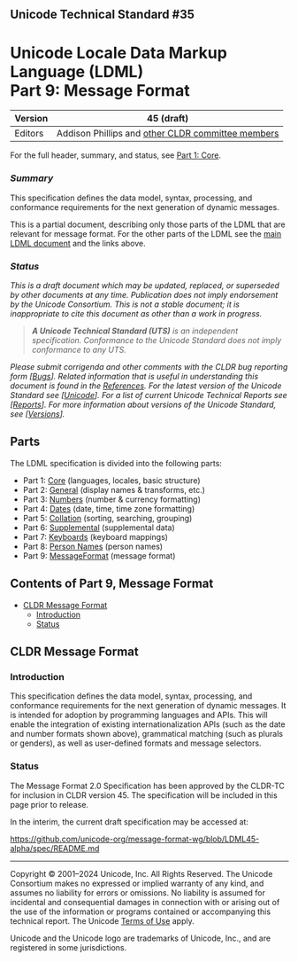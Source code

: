 ## Unicode Technical Standard #35

# Unicode Locale Data Markup Language (LDML)<br/>Part 9: Message Format

|Version|45 (draft)              |
|-------|------------------------|
|Editors|Addison Phillips and [other CLDR committee members](tr35.md#Acknowledgments)|

For the full header, summary, and status, see [Part 1: Core](tr35.md).

### _Summary_

This specification defines the data model, syntax, processing, and conformance requirements for the next generation of dynamic messages.

This is a partial document, describing only those parts of the LDML that are relevant for message format. For the other parts of the LDML see the [main LDML document](tr35.md) and the links above.

### _Status_

_This is a draft document which may be updated, replaced, or superseded by other documents at any time.
Publication does not imply endorsement by the Unicode Consortium.
This is not a stable document; it is inappropriate to cite this document as other than a work in progress._

<!-- _This document has been reviewed by Unicode members and other interested parties, and has been approved for publication by the Unicode Consortium.
This is a stable document and may be used as reference material or cited as a normative reference by other specifications._ -->

> _**A Unicode Technical Standard (UTS)** is an independent specification. Conformance to the Unicode Standard does not imply conformance to any UTS._

_Please submit corrigenda and other comments with the CLDR bug reporting form [[Bugs](tr35.md#Bugs)]. Related information that is useful in understanding this document is found in the [References](tr35.md#References). For the latest version of the Unicode Standard see [[Unicode](tr35.md#Unicode)]. For a list of current Unicode Technical Reports see [[Reports](tr35.md#Reports)]. For more information about versions of the Unicode Standard, see [[Versions](tr35.md#Versions)]._

## Parts

The LDML specification is divided into the following parts:

*   Part 1: [Core](tr35.md#Contents) (languages, locales, basic structure)
*   Part 2: [General](tr35-general.md#Contents) (display names & transforms, etc.)
*   Part 3: [Numbers](tr35-numbers.md#Contents) (number & currency formatting)
*   Part 4: [Dates](tr35-dates.md#Contents) (date, time, time zone formatting)
*   Part 5: [Collation](tr35-collation.md#Contents) (sorting, searching, grouping)
*   Part 6: [Supplemental](tr35-info.md#Contents) (supplemental data)
*   Part 7: [Keyboards](tr35-keyboards.md#Contents) (keyboard mappings)
*   Part 8: [Person Names](tr35-personNames.md#Contents) (person names)
*   Part 9: [MessageFormat](tr35-messageFormat.md#Contents) (message format)

## <a name="Contents">Contents of Part 9, Message Format</a>

* [CLDR Message Format](#cldr-message-format)
  * [Introduction](#introduction)
  * [Status](#status)

## CLDR Message Format

### Introduction

This specification defines the data model, syntax, processing, and conformance requirements for the next generation of dynamic messages. It is intended for adoption by programming languages and APIs. This will enable the integration of existing internationalization APIs (such as the date and number formats shown above), grammatical matching (such as plurals or genders), as well as user-defined formats and message selectors.

### Status

The Message Format 2.0 Specification has been approved by the CLDR-TC for inclusion in CLDR version 45.
The specification will be included in this page prior to release.

In the interim, the current draft specification may be accessed at:

<https://github.com/unicode-org/message-format-wg/blob/LDML45-alpha/spec/README.md>

* * *

Copyright © 2001–2024 Unicode, Inc. All Rights Reserved. The Unicode Consortium makes no expressed or implied warranty of any kind, and assumes no liability for errors or omissions. No liability is assumed for incidental and consequential damages in connection with or arising out of the use of the information or programs contained or accompanying this technical report. The Unicode [Terms of Use](https://www.unicode.org/copyright.html) apply.

Unicode and the Unicode logo are trademarks of Unicode, Inc., and are registered in some jurisdictions.
